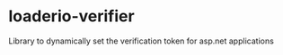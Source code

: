 loaderio-verifier
=================

Library to dynamically set the verification token for asp.net applications
